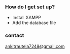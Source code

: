 ### How do I get set up? ###

* Install XAMPP
* Add the database file 

### contact ###
ankitrautela7248@gmail.com
